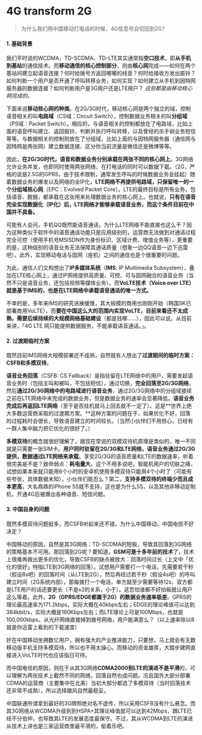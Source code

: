 # 4G transform 2G

> 为什么我们用中国移动打电话的时候，4G信息号会切回到2G?



#### 1. 基础背景

我们平时说的WCDMA、TD-SCDMA、TD-LTE其实通常指**空口技术**，即**从手机到基站**的通信技术。而**移动通信的核心控制部分**，则由**核心网**完成——如何在两个基站间建立起语音连接？何时给拨号方返回嘟嘟的线音？何时给接收方发出振铃？如何判断一个用户是否开通了呼叫转移业务，如何实现？如何建立从手机到因特网服务器的数据连接？如何判断用户是3G用户还是LTE用户？ *这些都是由移动核心网完成的。*

下面来说**移动核心网的种类**。在2G/3G时代，移动核心网是两个独立的域，控制语音相关的叫**电路域**（CS域：Circuit Switch），控制数据业务相关的叫**分组域**（PS域：Packet Switch）。相应的，与语音相关的控制都放在了电路域，比如上面的语音呼叫建立、返回振铃、判断并执行呼叫转移，以及曾经的杀手锏业务短信等等。与数据相关的控制则放在了分组域，比如上面的与因特网服务器（通信网与因特网是两张网）建立数据连接、区分你当前流量是微信还是微博等等。

因此，**在2G/3G时代，语音和数据业务分别承载在两张不同的核心网上**。3G网络允许业务并发，也即同时使用两张网络，在打电话的同时可以数据下载。（2G，严格的说是2.5G的GPRS，由于技术限制，通常发生呼叫的时候数据业务会挂起）随着数据业务的爆发以及网络的全IP化，**LTE网络不再提供电路域，只保留唯一的一个分组域核心网**（EPC：Evolved Packet Core）。LTE的最终目标是所有业务，包括语音、数据，都承载在这张用来处理数据业务的核心网上。也就说，**只有在语音完全实现数据化（IP化）后，LTE网络才能够承载语音业务，而这个条件目前在中国并不具备。**

可能有人会问，手机QQ既然能语音通话，为什么LTE网络不能直接也这么干？因为这种类似于软件中的语音通话功能只是应用级别的，运营商无法做到对通话过程完全可控（使用手机号MSISDN作为身份标识、区域计费、增值业务等），更重要的是，这种级别的语音业务无法保障其通话质量（想象一边QQ语音一边下迅雷吧）。此外，实现移动电话与固网（座机）之间的通信也是个很重要的问题。

为此，通信人们又构想出了**IP多媒体系统**（**IMS**: IP Multimedia Subsystem），叠加在LTE核心网上，通过IP网络提供高质量、可控、可与固网融合的语音业务（当然不只是语音业务，还包括视频等媒体业务）。而**VoLTE技术（Voice over LTE）就是基于IMS的，也是在LTE网络中承载语音通话的唯一方式。**

不幸的是，多年来IMS的研究进展缓慢，其大规模的商用也刚刚开始（韩国SK已部署商用VoLTE），而**要在中国这么大的范围内实现VoLTE，目前来看还不太成熟，需要后续持续的大规模网络基础建设**（都是钱哪……），因此可以说，从目前来讲，「4G LTE 网只能提供数据服务，不能承载语音通话。」。



#### 2. 过渡期临时方案

既然目前IMS网络大规模部署还不成熟，自然就有人想出了**过渡期间的临时方案：CSFB和多模双待**。

**语音业务回落**（CSFB: CS Fallback）是指驻留在LTE网络中的用户，需要发起语音业务时（包括主叫和被叫，不包括短信），通过切换，**完全回落至2G/3G网络**，然后**通过2G/3G网络中的电路域进行语音业务**，通过2G/3G网络中的分组域接续之前在LTE网络中未完成的数据业务，但是数据业务的速率会显著降低。**语音业务完成后再返回LTE网络**（至于是否挂机就马上回去就不一定了）。这是**世界上绝大多数运营商采取的过渡期方案。**这种方案的问题在于，如果优化不好，回落的过程耗时会很长，导致语音建立的时间较长。（当然小伙伴们不用担心，已经有一群人集中脑力把它优化的很好了。）

**多模双待**的概念就很好理解了，跟现在常说的双模双待机原理是类似的，唯一不同就是只需要一张SIM卡。**用户同时驻留在2G/3G和LTE网络，语音业务通过2G/3G提供，数据通过LTE网络来承载**。享受2G/3G的语音质量和LTE的数据速率，听着很完美是不是？致命弱点：**耗电量大**，这个不用多说吧，智能机用户的切肤之痛，试想如果本来就只能用6个小时的安卓机使用多模双待只能用4个小时了（可能有些夸张，具体数据未知），小伙伴们能忍么？第二，**支持多模双待的终端少而且成本更高**，大名鼎鼎的iPhone 5S就不支持，这也是为什么5S，以及其他非移动定制机，开通4G后被爆出各种语音、短信问题。

#### 3. 中国自身的问题

既然多模双待问题挺多，而CSFB听起来还不错，为什么中国移动、中国电信不好决定？

中国移动的原因，自然是其3G网络：TD-SCDMA的短板，导致其回落到3G网络的策略基本不可用。那回落到2G呢？要知道，**GSM可是十多年前的技术**了，技术上很难再做出更多的优化，导致CSFB的缺点被放大：回落时间过长（上文中「优化的很好」特指LTE到3G网络的回落）。试想用户需要打一个电话，先需要若干秒（假设8s吧）的回落时间（从LTE到2G），然后再经过若干秒（假设4s吧）的呼叫建立时间（2G系统内部），那每拨打一个电话，单方就至少需要等待12s，双方都是LTE用户的话还要更长（不是x2的关系，小于）。这恐怕谁都不好拍板就让用户这么等着。此外，**2G（GPRS/EDGE都属于2G）的数据业务速率极差**。GPRS的理论最高速率为171.2kbps，实际大概在40kbps左右；EDGE的理论峰值可以达到384kbit/s，实际大概是160Kbps左右；而LTE理论上可是100Mbps，也就是100,000kbps，从光纤网络直接掉到拨号网络，用户能满意么？（以上速率除以8就是你迅雷上看到的下载速度）

好在中国移动坐拥数亿用户，拥有强大的产业推进能力，只要想，马上就会有无数移动版手机支持多模双待，所以也不用太操心。而移动的资金雄厚，大踏步建网直接进入VoLTE时代也应该指日可待。

而中国电信的原因，则在于从其3G网络**CDMA2000到LTE的演进不是平滑**的，可以理解为两张技术上截然不同的网络，回落自然也成问题。况且国外大部分部署CDMA的运营商（主要集中在北美）当初大部分都选了多模双待（当时回落技术还非常不成熟），所以选择跟风自然最稳妥。

中国联通所谓拿到最好的3G牌照绝对名不虚传，所以采用CSFB没有什么悬念。而其3G网络从WCDMA升级到到HSPA+其理论峰值就可以达到42Mbps，跟LTE已经不分伯仲，也导致其LTE的发展态度最保守。不过，其从WCDMA到LTE的演进从技术上讲也是三家运营商里最平滑的，偷着乐吧。